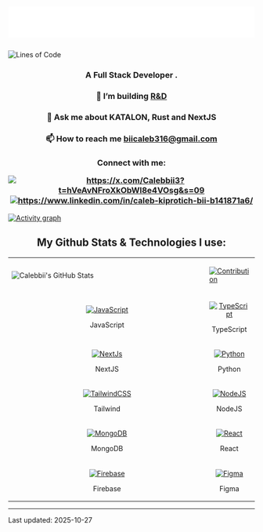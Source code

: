 
<h1 align="center"><img src="./name.svg" ></h1>




<!-- ![Lines of code](https://img.shields.io/badge/dynamic/json?url=https%3A%2F%2Fapi.github.com%2Frepos%2FCalebbii%2FREPO%2Fstats%2Fcode_frequency&query=%24..%5B1%5D&label=Total%20Lines&color=blue) -->
<p align="center">

![Lines of Code](https://img.shields.io/badge/Total%20LOC-326%20lines-8A2BE2?style=for-the-badgehttps://img.shields.io/badge/Total%20LOC-326%20lines-8A2BE2?style=for-the-badgehttps://img.shields.io/badge/Total%20LOC-326%20lines-8A2BE2?style=for-the-badgehttps://img.shields.io/badge/Total%20LOC-326%20lines-8A2BE2?style=for-the-badgehttps://img.shields.io/badge/Total%20LOC-324%20lines-8A2BE2?style=for-the-badgehttps://img.shields.io/badge/Total%20LOC-0%20lines-8A2BE2?style=for-the-badge&logo=visual-studio-code&logoColor=whitelogo=visual-studio-codehttps://img.shields.io/badge/Total%20LOC-0%20lines-8A2BE2?style=for-the-badge&logo=visual-studio-code&logoColor=whitelogoColor=whitelogo=visual-studio-codehttps://img.shields.io/badge/Total%20LOC-324%20lines-8A2BE2?style=for-the-badgehttps://img.shields.io/badge/Total%20LOC-0%20lines-8A2BE2?style=for-the-badge&logo=visual-studio-code&logoColor=whitelogo=visual-studio-codehttps://img.shields.io/badge/Total%20LOC-0%20lines-8A2BE2?style=for-the-badge&logo=visual-studio-code&logoColor=whitelogoColor=whitelogoColor=whitelogo=visual-studio-codehttps://img.shields.io/badge/Total%20LOC-326%20lines-8A2BE2?style=for-the-badgehttps://img.shields.io/badge/Total%20LOC-324%20lines-8A2BE2?style=for-the-badgehttps://img.shields.io/badge/Total%20LOC-0%20lines-8A2BE2?style=for-the-badge&logo=visual-studio-code&logoColor=whitelogo=visual-studio-codehttps://img.shields.io/badge/Total%20LOC-0%20lines-8A2BE2?style=for-the-badge&logo=visual-studio-code&logoColor=whitelogoColor=whitelogo=visual-studio-codehttps://img.shields.io/badge/Total%20LOC-324%20lines-8A2BE2?style=for-the-badgehttps://img.shields.io/badge/Total%20LOC-0%20lines-8A2BE2?style=for-the-badge&logo=visual-studio-code&logoColor=whitelogo=visual-studio-codehttps://img.shields.io/badge/Total%20LOC-0%20lines-8A2BE2?style=for-the-badge&logo=visual-studio-code&logoColor=whitelogoColor=whitelogoColor=whitelogoColor=whitelogo=visual-studio-codehttps://img.shields.io/badge/Total%20LOC-326%20lines-8A2BE2?style=for-the-badgehttps://img.shields.io/badge/Total%20LOC-326%20lines-8A2BE2?style=for-the-badgehttps://img.shields.io/badge/Total%20LOC-324%20lines-8A2BE2?style=for-the-badgehttps://img.shields.io/badge/Total%20LOC-0%20lines-8A2BE2?style=for-the-badge&logo=visual-studio-code&logoColor=whitelogo=visual-studio-codehttps://img.shields.io/badge/Total%20LOC-0%20lines-8A2BE2?style=for-the-badge&logo=visual-studio-code&logoColor=whitelogoColor=whitelogo=visual-studio-codehttps://img.shields.io/badge/Total%20LOC-324%20lines-8A2BE2?style=for-the-badgehttps://img.shields.io/badge/Total%20LOC-0%20lines-8A2BE2?style=for-the-badge&logo=visual-studio-code&logoColor=whitelogo=visual-studio-codehttps://img.shields.io/badge/Total%20LOC-0%20lines-8A2BE2?style=for-the-badge&logo=visual-studio-code&logoColor=whitelogoColor=whitelogoColor=whitelogo=visual-studio-codehttps://img.shields.io/badge/Total%20LOC-326%20lines-8A2BE2?style=for-the-badgehttps://img.shields.io/badge/Total%20LOC-324%20lines-8A2BE2?style=for-the-badgehttps://img.shields.io/badge/Total%20LOC-0%20lines-8A2BE2?style=for-the-badge&logo=visual-studio-code&logoColor=whitelogo=visual-studio-codehttps://img.shields.io/badge/Total%20LOC-0%20lines-8A2BE2?style=for-the-badge&logo=visual-studio-code&logoColor=whitelogoColor=whitelogo=visual-studio-codehttps://img.shields.io/badge/Total%20LOC-324%20lines-8A2BE2?style=for-the-badgehttps://img.shields.io/badge/Total%20LOC-0%20lines-8A2BE2?style=for-the-badge&logo=visual-studio-code&logoColor=whitelogo=visual-studio-codehttps://img.shields.io/badge/Total%20LOC-0%20lines-8A2BE2?style=for-the-badge&logo=visual-studio-code&logoColor=whitelogoColor=whitelogoColor=whitelogoColor=whitelogoColor=whitelogo=visual-studio-codehttps://img.shields.io/badge/Total%20LOC-326%20lines-8A2BE2?style=for-the-badgehttps://img.shields.io/badge/Total%20LOC-326%20lines-8A2BE2?style=for-the-badgehttps://img.shields.io/badge/Total%20LOC-326%20lines-8A2BE2?style=for-the-badgehttps://img.shields.io/badge/Total%20LOC-324%20lines-8A2BE2?style=for-the-badgehttps://img.shields.io/badge/Total%20LOC-0%20lines-8A2BE2?style=for-the-badge&logo=visual-studio-code&logoColor=whitelogo=visual-studio-codehttps://img.shields.io/badge/Total%20LOC-0%20lines-8A2BE2?style=for-the-badge&logo=visual-studio-code&logoColor=whitelogoColor=whitelogo=visual-studio-codehttps://img.shields.io/badge/Total%20LOC-324%20lines-8A2BE2?style=for-the-badgehttps://img.shields.io/badge/Total%20LOC-0%20lines-8A2BE2?style=for-the-badge&logo=visual-studio-code&logoColor=whitelogo=visual-studio-codehttps://img.shields.io/badge/Total%20LOC-0%20lines-8A2BE2?style=for-the-badge&logo=visual-studio-code&logoColor=whitelogoColor=whitelogoColor=whitelogo=visual-studio-codehttps://img.shields.io/badge/Total%20LOC-326%20lines-8A2BE2?style=for-the-badgehttps://img.shields.io/badge/Total%20LOC-324%20lines-8A2BE2?style=for-the-badgehttps://img.shields.io/badge/Total%20LOC-0%20lines-8A2BE2?style=for-the-badge&logo=visual-studio-code&logoColor=whitelogo=visual-studio-codehttps://img.shields.io/badge/Total%20LOC-0%20lines-8A2BE2?style=for-the-badge&logo=visual-studio-code&logoColor=whitelogoColor=whitelogo=visual-studio-codehttps://img.shields.io/badge/Total%20LOC-324%20lines-8A2BE2?style=for-the-badgehttps://img.shields.io/badge/Total%20LOC-0%20lines-8A2BE2?style=for-the-badge&logo=visual-studio-code&logoColor=whitelogo=visual-studio-codehttps://img.shields.io/badge/Total%20LOC-0%20lines-8A2BE2?style=for-the-badge&logo=visual-studio-code&logoColor=whitelogoColor=whitelogoColor=whitelogoColor=whitelogo=visual-studio-codehttps://img.shields.io/badge/Total%20LOC-326%20lines-8A2BE2?style=for-the-badgehttps://img.shields.io/badge/Total%20LOC-326%20lines-8A2BE2?style=for-the-badgehttps://img.shields.io/badge/Total%20LOC-324%20lines-8A2BE2?style=for-the-badgehttps://img.shields.io/badge/Total%20LOC-0%20lines-8A2BE2?style=for-the-badge&logo=visual-studio-code&logoColor=whitelogo=visual-studio-codehttps://img.shields.io/badge/Total%20LOC-0%20lines-8A2BE2?style=for-the-badge&logo=visual-studio-code&logoColor=whitelogoColor=whitelogo=visual-studio-codehttps://img.shields.io/badge/Total%20LOC-324%20lines-8A2BE2?style=for-the-badgehttps://img.shields.io/badge/Total%20LOC-0%20lines-8A2BE2?style=for-the-badge&logo=visual-studio-code&logoColor=whitelogo=visual-studio-codehttps://img.shields.io/badge/Total%20LOC-0%20lines-8A2BE2?style=for-the-badge&logo=visual-studio-code&logoColor=whitelogoColor=whitelogoColor=whitelogo=visual-studio-codehttps://img.shields.io/badge/Total%20LOC-326%20lines-8A2BE2?style=for-the-badgehttps://img.shields.io/badge/Total%20LOC-324%20lines-8A2BE2?style=for-the-badgehttps://img.shields.io/badge/Total%20LOC-0%20lines-8A2BE2?style=for-the-badge&logo=visual-studio-code&logoColor=whitelogo=visual-studio-codehttps://img.shields.io/badge/Total%20LOC-0%20lines-8A2BE2?style=for-the-badge&logo=visual-studio-code&logoColor=whitelogoColor=whitelogo=visual-studio-codehttps://img.shields.io/badge/Total%20LOC-324%20lines-8A2BE2?style=for-the-badgehttps://img.shields.io/badge/Total%20LOC-0%20lines-8A2BE2?style=for-the-badge&logo=visual-studio-code&logoColor=whitelogo=visual-studio-codehttps://img.shields.io/badge/Total%20LOC-0%20lines-8A2BE2?style=for-the-badge&logo=visual-studio-code&logoColor=whitelogoColor=whitelogoColor=whitelogoColor=whitelogoColor=whitelogoColor=white)

</p>

<h3 align="center">A Full Stack Developer .</h3>

<h3 align="center"> 🌱 I’m building <a href="https://www.vennt.io/" target="_blank">R&D</a></h3>

<h3 align="center"> 💬 Ask me about KATALON, Rust and NextJS</h3>

<h3 align="center"> 📫 How to reach me <a href="mailto:biicaleb316@gmail.com">biicaleb316@gmail.com</a></h3>
 
<h3 align="center">Connect with me: <p>
<a href="https://x.com/?t=hVeAvNFroXkObWl8e4VOsg&s=09" target="blank"><img align="center" src="https://raw.githubusercontent.com/rahuldkjain/github-profile-readme-generator/master/src/images/icons/Social/twitter.svg" alt="https://x.com/Calebbii3?t=hVeAvNFroXkObWl8e4VOsg&s=09" height="30" width="40" /></a>
<a href="https://www.linkedin.com/in/caleb-kiprotich-bii-b141871a6" target="blank"><img align="center" src="https://raw.githubusercontent.com/rahuldkjain/github-profile-readme-generator/master/src/images/icons/Social/linked-in-alt.svg" alt="https://www.linkedin.com/in/caleb-kiprotich-bii-b141871a6/" height="30" width="40" /></a>
</p>
</h3>


<div>
    <a href="https://github.com/ashutosh00710/github-readme-activity-graph">
        <img src="https://github-readme-activity-graph.vercel.app/graph?username=Calebbii&theme=xcode&hide_border=true" alt="Activity graph">
    </a>
</div>




<h2 align="center"> My Github Stats & Technologies I use:</h2>

<table>
  <tr>
    <td>
      <div style="display: flex; justify-content: center; align-items: center; flex-direction: column;">
    <img width="390" src="https://github-readme-stats.vercel.app/api?username=Calebbii&theme=transparent&count_private=true&show_icons=true&rank_icon=github&locale=en" alt="Calebbii's GitHub Stats" />
  </div>
    </td>
    <td>
       <a href="http://www.github.com/calebbii"><img alt="Contribution" src="https://github-readme-streak-stats.herokuapp.com/?user=calebbii&stroke=ffffff&background=1d2a3a&ring=5BCDEC&fire=5BCDEC&currStreakNum=ffffff&currStreakLabel=5BCDEC&sideNums=ffffff&sideLabels=ffffff&dates=ffffff&hide_border=true" /></a>
    </td>
    </td>
    <td>
      <img width="280" src="https://github-readme-stats.vercel.app/api/top-langs?username=Calebbii&theme=transparent&layout=donut&hide=css,php,ClassASP&langs_count=2&border_radius=10&show_icons=true&locale=en" alt="Calebbii's Most Used Languages" />
    </td>
  <tr>
  <tr>
    <td>
      <p align="center">
        <a href="https://developer.mozilla.org/en-US/docs/Web/JavaScript" target="_blank" rel="noreferrer">
          <img src="https://raw.githubusercontent.com/danielcranney/readme-generator/main/public/icons/skills/javascript-colored.svg" width="36" height="36" alt="JavaScript" />
        </a>
        <p align="center">JavaScript</p>
      </p>
    </td>
    <td>           
      <p align="center">
        <a href="https://www.typescriptlang.org/" target="_blank" rel="noreferrer">
          <img src="https://raw.githubusercontent.com/danielcranney/readme-generator/main/public/icons/skills/typescript-colored.svg" width="36" height="36" alt="TypeScript" />
      </a>
        <p align="center">TypeScript</p>
      </p>
    </td>
    <td>
      <p align="center">
        <a href="https://developer.mozilla.org/en-US/docs/Glossary/HTML5" target="_blank" rel="noreferrer">
          <img src="https://raw.githubusercontent.com/danielcranney/readme-generator/main/public/icons/skills/html5-colored.svg" width="36" height="36" alt="HTML5" />
        </a>
        <p align="center">HTML5</p>
      </p>
    </td>
  </tr>
  <tr>
    <td>            
      <p align="center">
        <a href="https://nextjs.org/docs" target="_blank" rel="noreferrer">
          <img src="https://raw.githubusercontent.com/danielcranney/readme-generator/main/public/icons/skills/nextjs-colored.svg" width="36" height="36" alt="NextJs" />
      </a>
        <p align="center">NextJS</p>
      </p>
    </td>
    <td>
      <p align="center">
        <a href="https://python.org/" target="_blank" rel="noreferrer">
          <img src="https://upload.wikimedia.org/wikipedia/commons/thumb/c/c3/Python-logo-notext.svg/1869px-Python-logo-notext.svg.png" width="36" height="36" alt="Python" />
      </a>
        <p align="center">Python</p>
      </p>
    </td>
    <td>
      <p align="center">
        <a href="https://www.w3.org/TR/CSS/#css" target="_blank" rel="noreferrer">
          <img src="https://raw.githubusercontent.com/danielcranney/readme-generator/main/public/icons/skills/css3-colored.svg" width="36" height="36" alt="CSS3" />
      </a>
        <p align="center">CSS</p>
      </p>
    </td>
  </tr>

  <tr>
    <td>      
      <p align="center">
        <a href="https://tailwindcss.com/" target="_blank" rel="noreferrer">
          <img src="https://raw.githubusercontent.com/danielcranney/readme-generator/main/public/icons/skills/tailwindcss-colored.svg" width="36" height="36" alt="TailwindCSS" />
        </a>
        <p align="center">Tailwind</p>
      </p>
    </td>
    <td>            
      <p align="center">
        <a href="https://nodejs.org/en/" target="_blank" rel="noreferrer">
        <img src="https://raw.githubusercontent.com/danielcranney/readme-generator/main/public/icons/skills/nodejs-colored.svg" width="36" height="36" alt="NodeJS" />
      </a>
        <p align="center">NodeJS</p>
      </p>
    </td>
    <td>           
      <p align="center">
        <a href="https://expressjs.com/" target="_blank" rel="noreferrer">
          <img src="https://raw.githubusercontent.com/danielcranney/readme-generator/main/public/icons/skills/express-colored.svg" width="36" height="36" alt="Express" />
        </a>
        <p align="center">ExpressJS</p>
      </p>
    </td>
  </tr>

  <tr>
    <td>             
      <p align="center">
        <a href="https://www.mongodb.com/" target="_blank" rel="noreferrer">
          <img src="https://raw.githubusercontent.com/danielcranney/readme-generator/main/public/icons/skills/mongodb-colored.svg" width="36" height="36" alt="MongoDB" />
        </a>
        <p align="center">MongoDB</p>
      </p>
    </td>
    <td>
      <p align="center">
        <a href="https://reactjs.org/" target="_blank" rel="noreferrer">
          <img src="https://raw.githubusercontent.com/danielcranney/readme-generator/main/public/icons/skills/react-colored.svg" width="36" height="36" alt="React" />
        </a>
        <p align="center">React</p>
      </p>
    </td>
    <td>           
      <p align="center">
        <a href="https://angular.io/" target="_blank" rel="noreferrer">
          <img src="https://static-00.iconduck.com/assets.00/file-type-angular-icon-1907x2048-tobdkjt1.png" width="36" height="36" alt="Angular" />
      </a>
        <p align="center">Angular</p>
      </p>
    </td>
  </tr>
  <tr>
    <td>
      <p align="center">
          <a href="https://firebase.google.com/" target="_blank" rel="noreferrer">
          <img src="https://raw.githubusercontent.com/danielcranney/readme-generator/main/public/icons/skills/firebase-colored.svg" width="36" height="36" alt="Firebase" />
          </a>
        <p align="center">Firebase</p>
      </p>      
    </td>
    <td>
      <p align="center">
        <a href="https://www.figma.com/" target="_blank" rel="noreferrer">
          <img src="https://raw.githubusercontent.com/danielcranney/readme-generator/main/public/icons/skills/figma-colored.svg" width="36" height="36" alt="Figma" />
        </a>
        <p align="center">Figma</p>
      </p>
    </td>
    <td>
      <p align="center">
        <a href="https://katalon.com/" target="_blank" rel="noreferrer">
          <img src="https://d3ml3b6vywsj0z.cloudfront.net/website/product-images/Katalon.jpg" width="36" height="36" alt="Katalon" />
      </a>
        <p align="center">Katalon</p>
      </p>
    </td>
  </tr>

</table>

---
Last updated: 2025-10-27

